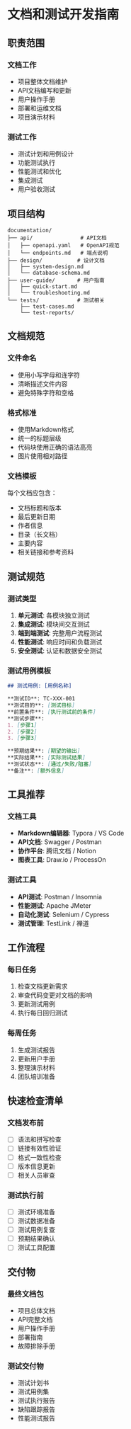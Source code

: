 # 文档和测试开发指南

## 职责范围

### 文档工作
- 项目整体文档维护
- API文档编写和更新
- 用户操作手册
- 部署和运维文档
- 项目演示材料

### 测试工作
- 测试计划和用例设计
- 功能测试执行
- 性能测试和优化
- 集成测试
- 用户验收测试

## 项目结构
```
documentation/
├── api/               # API文档
│   ├── openapi.yaml   # OpenAPI规范
│   └── endpoints.md   # 端点说明
├── design/           # 设计文档
│   ├── system-design.md
│   └── database-schema.md
├── user-guide/       # 用户指南
│   ├── quick-start.md
│   └── troubleshooting.md
└── tests/            # 测试相关
    ├── test-cases.md
    └── test-reports/
```

## 文档规范

### 文件命名
- 使用小写字母和连字符
- 清晰描述文件内容
- 避免特殊字符和空格

### 格式标准
- 使用Markdown格式
- 统一的标题层级
- 代码块使用正确的语法高亮
- 图片使用相对路径

### 文档模板
每个文档应包含：
- 文档标题和版本
- 最后更新日期
- 作者信息
- 目录（长文档）
- 主要内容
- 相关链接和参考资料

## 测试规范

### 测试类型
1. **单元测试**: 各模块独立测试
2. **集成测试**: 模块间交互测试
3. **端到端测试**: 完整用户流程测试
4. **性能测试**: 响应时间和负载测试
5. **安全测试**: 认证和数据安全测试

### 测试用例模板
```markdown
## 测试用例: [用例名称]

**测试ID**: TC-XXX-001
**测试目的**: [测试目标]
**前置条件**: [执行测试前的条件]
**测试步骤**:
1. [步骤1]
2. [步骤2]
3. [步骤3]

**预期结果**: [期望的输出]
**实际结果**: [实际测试结果]
**测试状态**: [通过/失败/阻塞]
**备注**: [额外信息]
```

## 工具推荐

### 文档工具
- **Markdown编辑器**: Typora / VS Code
- **API文档**: Swagger / Postman
- **协作平台**: 腾讯文档 / Notion
- **图表工具**: Draw.io / ProcessOn

### 测试工具
- **API测试**: Postman / Insomnia
- **性能测试**: Apache JMeter
- **自动化测试**: Selenium / Cypress
- **测试管理**: TestLink / 禅道

## 工作流程

### 每日任务
1. 检查文档更新需求
2. 审查代码变更对文档的影响
3. 更新测试用例
4. 执行每日回归测试

### 每周任务
1. 生成测试报告
2. 更新用户手册
3. 整理演示材料
4. 团队培训准备

## 快速检查清单

### 文档发布前
- [ ] 语法和拼写检查
- [ ] 链接有效性验证
- [ ] 格式一致性检查
- [ ] 版本信息更新
- [ ] 相关人员审查

### 测试执行前
- [ ] 测试环境准备
- [ ] 测试数据准备
- [ ] 测试用例复查
- [ ] 预期结果确认
- [ ] 测试工具配置

## 交付物

### 最终文档包
- 项目总体文档
- API完整文档
- 用户操作手册
- 部署指南
- 故障排除手册

### 测试交付物
- 测试计划书
- 测试用例集
- 测试执行报告
- 缺陷跟踪报告
- 性能测试报告